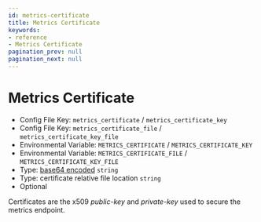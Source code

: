 ```yaml
---
id: metrics-certificate
title: Metrics Certificate
keywords:
- reference
- Metrics Certificate
pagination_prev: null
pagination_next: null
---
```



# Metrics Certificate
- Config File Key: `metrics_certificate` / `metrics_certificate_key`
- Config File Key: `metrics_certificate_file` / `metrics_certificate_key_file`
- Environmental Variable: `METRICS_CERTIFICATE` / `METRICS_CERTIFICATE_KEY`
- Environmental Variable: `METRICS_CERTIFICATE_FILE` / `METRICS_CERTIFICATE_KEY_FILE`
- Type: [base64 encoded](https://en.wikipedia.org/wiki/Base64) `string`
- Type: certificate relative file location `string`
- Optional

Certificates are the x509 _public-key_ and _private-key_ used to secure the metrics endpoint.

